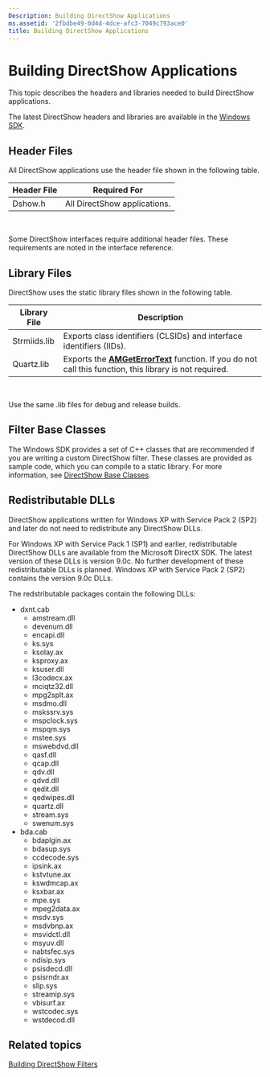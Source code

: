 ```yaml
---
Description: Building DirectShow Applications
ms.assetid: '2fbdbe49-0d4d-4dce-afc3-7049c793ace0'
title: Building DirectShow Applications
---
```


# Building DirectShow Applications

This topic describes the headers and libraries needed to build DirectShow applications.

The latest DirectShow headers and libraries are available in the [Windows SDK](http://go.microsoft.com/fwlink/p/?linkid=62332).

## Header Files

All DirectShow applications use the header file shown in the following table.



| Header File | Required For                 |
|-------------|------------------------------|
| Dshow.h     | All DirectShow applications. |



 

Some DirectShow interfaces require additional header files. These requirements are noted in the interface reference.

## Library Files

DirectShow uses the static library files shown in the following table.



| Library File | Description                                                                                                                    |
|--------------|--------------------------------------------------------------------------------------------------------------------------------|
| Strmiids.lib | Exports class identifiers (CLSIDs) and interface identifiers (IIDs).                                                           |
| Quartz.lib   | Exports the [**AMGetErrorText**](amgeterrortext.md) function. If you do not call this function, this library is not required. |



 

Use the same .lib files for debug and release builds.

## Filter Base Classes

The Windows SDK provides a set of C++ classes that are recommended if you are writing a custom DirectShow filter. These classes are provided as sample code, which you can compile to a static library. For more information, see [DirectShow Base Classes](directshow-base-classes.md).

## Redistributable DLLs

DirectShow applications written for Windows XP with Service Pack 2 (SP2) and later do not need to redistribute any DirectShow DLLs.

For Windows XP with Service Pack 1 (SP1) and earlier, redistributable DirectShow DLLs are available from the Microsoft DirectX SDK. The latest version of these DLLs is version 9.0c. No further development of these redistributable DLLs is planned. Windows XP with Service Pack 2 (SP2) contains the version 9.0c DLLs.

The redstributable packages contain the following DLLs:

-   dxnt.cab
    -   amstream.dll
    -   devenum.dll
    -   encapi.dll
    -   ks.sys
    -   ksolay.ax
    -   ksproxy.ax
    -   ksuser.dll
    -   l3codecx.ax
    -   mciqtz32.dll
    -   mpg2splt.ax
    -   msdmo.dll
    -   mskssrv.sys
    -   mspclock.sys
    -   mspqm.sys
    -   mstee.sys
    -   mswebdvd.dll
    -   qasf.dll
    -   qcap.dll
    -   qdv.dll
    -   qdvd.dll
    -   qedit.dll
    -   qedwipes.dll
    -   quartz.dll
    -   stream.sys
    -   swenum.sys
-   bda.cab
    -   bdaplgin.ax
    -   bdasup.sys
    -   ccdecode.sys
    -   ipsink.ax
    -   kstvtune.ax
    -   kswdmcap.ax
    -   ksxbar.ax
    -   mpe.sys
    -   mpeg2data.ax
    -   msdv.sys
    -   msdvbnp.ax
    -   msvidctl.dll
    -   msyuv.dll
    -   nabtsfec.sys
    -   ndisip.sys
    -   psisdecd.dll
    -   psisrndr.ax
    -   slip.sys
    -   streamip.sys
    -   vbisurf.ax
    -   wstcodec.sys
    -   wstdecod.dll

## Related topics

<dl> <dt>

[Building DirectShow Filters](building-directshow-filters.md)
</dt> </dl>

 

 



